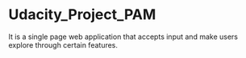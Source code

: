 # Udacity_Project_PAM
It is a single page web application that accepts input and make users explore through certain features.
